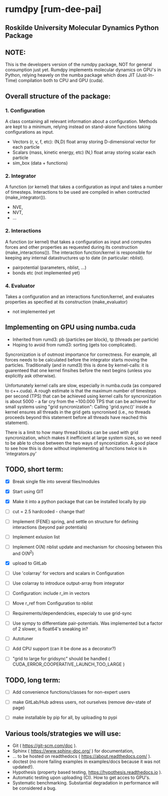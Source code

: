 #  **rumdpy [rum-dee-pai]** 
## Roskilde University Molecular Dynamics Python Package

## NOTE:
This is the developers version of the rumdpy package, NOT for general consumption just yet. Rumdpy implements molecular dynamics on GPU's in Python, relying heavely on the numba package which does JIT (Just-In-Time) compilation both to CPU and GPU (cuda). 

## Overall structure of the package:

### 1. Configuration
A class containing all relevant information about a configuration. Methods are kept to a minimum, relying instead on stand-alone functions taking configurations as input.
- Vectors (r, v, f, etc): (N,D) float array storing D-dimensional vector for each particle 
- Scalars (mass, kinetic energy, etc) (N,) float array storing scalar each particle 
- sim_box (data + functions)

### 2. Integrator
A function (or kernel) that takes a configuration as input and takes a number of timesteps. Interactions to be used are compiled in when contructed (make_integrator()).
- NVE, 
- NVT, 
- ...

### 2. Interactions
A function (or kernel) that takes a configuration as input and computes forces and other properties as requested during its construction (make_interactions()). The interaction function/kernel is responsible for keeping any internal datastructures up to date (in particular: nblist). 
- pairpotential (parameters, nblist, ...)
- bonds etc (not implemented yet)

### 4. Evaluator
Takes a configuration and an interactions function/kernel, and evaluates properties as specified at its construction (make_evaluator)
- not implemented yet

## Implementing on GPU using numba.cuda

- Inherited from rumd3: pb (particles per block), tp (threads per particle)
- Hoping to avoid from rumd3: sorting (gets too complicated).

Syncronization is of outmost importance for correctness. For example, all forces needs to be calculated before the integrator starts moving the particles. Traditionally (and in rumd3) this is done by kernel-calls: it is guarenteed that one kernel finsihes before the next begins (unless you explicitly ask otherwise). 

Unfortunately kernel calls are slow, especially in numba.cuda (as compared to c++.cuda). A rough estimate is that the maximum number of timesteps per second (TPS) that can be achieved using kernel calls for syncronization is about 5000 - a far cry from the ~100.000 TPS that can be achieved for small systems using "grid syncronization": Calling 'grid.sync()' inside a kernel ensures all threads in the grid gets syncronised (i.e., no threads proceeds beyond this statement before all threads have reached this statement). 

There is a limit to how many thread blocks can be used with grid syncronization, which makes it inefficient at large system sizes, so we need to be able to chose between the two ways of synconization. A good place to see how this is done without implementing all functions twice is in 'integrators.py'
 

## TODO, short term:
- [x] Break single file into several files/modules 
- [x] Start using GIT
- [x] Make it into a python package that can be installed locally by pip
- [ ] cut = 2.5 hardcoded - change that!
- [ ] Implement (FENE) spring, and settle on structure for defining interactions (beyond pair potentials)
- [ ] Implement exlusion list
- [ ] Implement O($N$) nblist update and mechanism for choosing between this and O($N^2$)
- [x] upload to GitLab
- [ ] Use 'colarray' for vectors and scalars in Configuration
- [ ] Use colarray to introduce output-array from integrator
- [ ] Configuration: include r_im in vectors
- [ ] Move r_ref from Configuration to nblist
- [ ] Requirements/dependendcies, especialy to use grid-sync 
- [ ] Use sympy to differentiate pair-potentials. Was implemented but a factor of 2 slower, is float64's sneaking in?
- [ ] Autotuner
- [ ] Add CPU support (can it be done as a decorator?)
- [ ] "grid to large for gridsync" should be handled ( CUDA_ERROR_COOPERATIVE_LAUNCH_TOO_LARGE )


## TODO, long term:
- [ ] Add convenience functions/classes for non-expert users
- [ ] make GitLab/Hub adress users, not ourselves (remove dev-state of page)
- [ ] make installable by pip for all, by uploading to pypi


## Various tools/strategies we will use:
- Git ( https://git-scm.com/doc ).
- Sphinx ( https://www.sphinx-doc.org/ ) for documentation, 
- ... to be hosted on readthedocs ( https://about.readthedocs.com/ ).
- doctest (no more failing examples in examples/docs because it was not updated!).
- Hypothesis (property based testing, https://hypothesis.readthedocs.io ).
- Automatic testing upon uploading (CI). How to get acces to GPU's.
- Systematic benchmarking. Substantial degradation in performance will be considered a bug.
